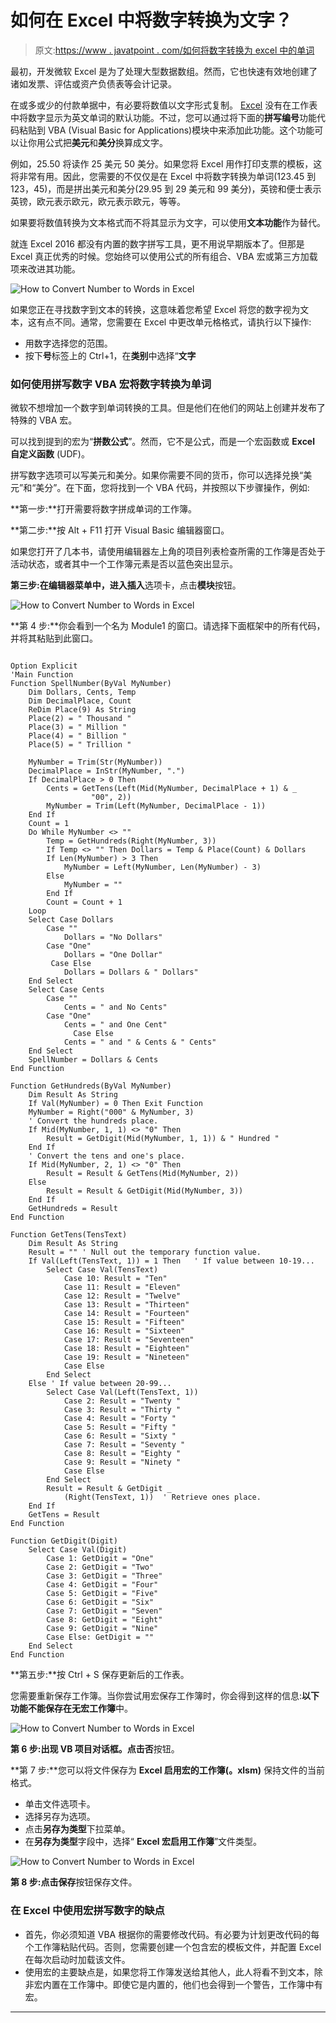 # 如何在 Excel 中将数字转换为文字？

> 原文:[https://www . javatpoint . com/如何将数字转换为 excel 中的单词](https://www.javatpoint.com/how-to-convert-number-to-words-in-excel)

最初，开发微软 Excel 是为了处理大型数据数组。然而，它也快速有效地创建了诸如发票、评估或资产负债表等会计记录。

在或多或少的付款单据中，有必要将数值以文字形式复制。 [Excel](https://www.javatpoint.com/excel-tutorial) 没有在工作表中将数字显示为英文单词的默认功能。不过，您可以通过将下面的**拼写编号**功能代码粘贴到 VBA (Visual Basic for Applications)模块中来添加此功能。这个功能可以让你用公式把**美元**和**美分**换算成文字。

例如，25.50 将读作 25 美元 50 美分。如果您将 Excel 用作打印支票的模板，这将非常有用。因此，您需要的不仅仅是在 Excel 中将数字转换为单词(123.45 到 123，45)，而是拼出美元和美分(29.95 到 29 美元和 99 美分)，英镑和便士表示英镑，欧元表示欧元，欧元表示欧元，等等。

如果要将数值转换为文本格式而不将其显示为文字，可以使用**文本功能**作为替代。

就连 Excel 2016 都没有内置的数字拼写工具，更不用说早期版本了。但那是 Excel 真正优秀的时候。您始终可以使用公式的所有组合、VBA 宏或第三方加载项来改进其功能。

![How to Convert Number to Words in Excel](../Images/a1a5cc521ea9a694b197327832b7e565.png)

如果您正在寻找数字到文本的转换，这意味着您希望 Excel 将您的数字视为文本，这有点不同。通常，您需要在 Excel 中更改单元格格式，请执行以下操作:

*   用数字选择您的范围。
*   按下**号**标签上的 Ctrl+1，在**类别**中选择“**文字**

### 如何使用拼写数字 VBA 宏将数字转换为单词

微软不想增加一个数字到单词转换的工具。但是他们在他们的网站上创建并发布了特殊的 VBA 宏。

可以找到提到的宏为“**拼数公式**”。然而，它不是公式，而是一个宏函数或 **Excel 自定义函数** (UDF)。

拼写数字选项可以写美元和美分。如果你需要不同的货币，你可以选择兑换“美元”和“美分”。在下面，您将找到一个 VBA 代码，并按照以下步骤操作，例如:

**第一步:**打开需要将数字拼成单词的工作簿。

**第二步:**按 Alt + F11 打开 Visual Basic 编辑器窗口。

如果您打开了几本书，请使用编辑器左上角的项目列表检查所需的工作簿是否处于活动状态，或者其中一个工作簿元素是否以蓝色突出显示。

**第三步:**在编辑器菜单中，进入**插入**选项卡，点击**模块**按钮。

![How to Convert Number to Words in Excel](../Images/a7fb7113e686c9c9fd790d19515b5cb2.png)

**第 4 步:**你会看到一个名为 Module1 的窗口。请选择下面框架中的所有代码，并将其粘贴到此窗口。

```

Option Explicit
'Main Function
Function SpellNumber(ByVal MyNumber)
    Dim Dollars, Cents, Temp
    Dim DecimalPlace, Count
    ReDim Place(9) As String
    Place(2) = " Thousand "
    Place(3) = " Million "
    Place(4) = " Billion "
    Place(5) = " Trillion "

    MyNumber = Trim(Str(MyNumber))
    DecimalPlace = InStr(MyNumber, ".")
    If DecimalPlace > 0 Then
        Cents = GetTens(Left(Mid(MyNumber, DecimalPlace + 1) & _
                  "00", 2))
        MyNumber = Trim(Left(MyNumber, DecimalPlace - 1))
    End If
    Count = 1
    Do While MyNumber <> ""
        Temp = GetHundreds(Right(MyNumber, 3))
        If Temp <> "" Then Dollars = Temp & Place(Count) & Dollars
        If Len(MyNumber) > 3 Then
            MyNumber = Left(MyNumber, Len(MyNumber) - 3)
        Else
            MyNumber = ""
        End If
        Count = Count + 1
    Loop
    Select Case Dollars
        Case ""
            Dollars = "No Dollars"
        Case "One"
            Dollars = "One Dollar"
         Case Else
            Dollars = Dollars & " Dollars"
    End Select
    Select Case Cents
        Case ""
            Cents = " and No Cents"
        Case "One"
            Cents = " and One Cent"
              Case Else
            Cents = " and " & Cents & " Cents"
    End Select
    SpellNumber = Dollars & Cents
End Function

Function GetHundreds(ByVal MyNumber)
    Dim Result As String
    If Val(MyNumber) = 0 Then Exit Function
    MyNumber = Right("000" & MyNumber, 3)
    ' Convert the hundreds place.
    If Mid(MyNumber, 1, 1) <> "0" Then
        Result = GetDigit(Mid(MyNumber, 1, 1)) & " Hundred "
    End If
    ' Convert the tens and one's place.
    If Mid(MyNumber, 2, 1) <> "0" Then
        Result = Result & GetTens(Mid(MyNumber, 2))
    Else
        Result = Result & GetDigit(Mid(MyNumber, 3))
    End If
    GetHundreds = Result
End Function

Function GetTens(TensText)
    Dim Result As String
    Result = "" ' Null out the temporary function value.
    If Val(Left(TensText, 1)) = 1 Then   ' If value between 10-19...
        Select Case Val(TensText)
            Case 10: Result = "Ten"
            Case 11: Result = "Eleven"
            Case 12: Result = "Twelve"
            Case 13: Result = "Thirteen"
            Case 14: Result = "Fourteen"
            Case 15: Result = "Fifteen"
            Case 16: Result = "Sixteen"
            Case 17: Result = "Seventeen"
            Case 18: Result = "Eighteen"
            Case 19: Result = "Nineteen"
            Case Else
        End Select
    Else ' If value between 20-99...
        Select Case Val(Left(TensText, 1))
            Case 2: Result = "Twenty "
            Case 3: Result = "Thirty "
            Case 4: Result = "Forty "
            Case 5: Result = "Fifty "
            Case 6: Result = "Sixty "
            Case 7: Result = "Seventy "
            Case 8: Result = "Eighty "
            Case 9: Result = "Ninety "
            Case Else
        End Select
        Result = Result & GetDigit _
            (Right(TensText, 1))  ' Retrieve ones place.
    End If
    GetTens = Result
End Function

Function GetDigit(Digit)
    Select Case Val(Digit)
        Case 1: GetDigit = "One"
        Case 2: GetDigit = "Two"
        Case 3: GetDigit = "Three"
        Case 4: GetDigit = "Four"
        Case 5: GetDigit = "Five"
        Case 6: GetDigit = "Six"
        Case 7: GetDigit = "Seven"
        Case 8: GetDigit = "Eight"
        Case 9: GetDigit = "Nine"
        Case Else: GetDigit = ""
    End Select
End Function

```

**第五步:**按 Ctrl + S 保存更新后的工作表。

您需要重新保存工作簿。当你尝试用宏保存工作簿时，你会得到这样的信息:**以下功能不能保存在无宏工作簿**中。

![How to Convert Number to Words in Excel](../Images/4bb02d04a66ddcb2923cf92913d74b59.png)

**第 6 步:**出现 VB 项目对话框。点击**否**按钮。

**第 7 步:**您可以将文件保存为 **Excel 启用宏的工作簿(。xlsm)** 保持文件的当前格式。

*   单击文件选项卡。
*   选择另存为选项。
*   点击**另存为类型**下拉菜单。
*   在**另存为类型**字段中，选择“ **Excel 宏启用工作簿**”文件类型。

![How to Convert Number to Words in Excel](../Images/a2e07a5e6eecc2b76038fe61cab9b019.png)

**第 8 步:**点击**保存**按钮保存文件。

### 在 Excel 中使用宏拼写数字的缺点

*   首先，你必须知道 VBA 根据你的需要修改代码。有必要为计划更改代码的每个工作簿粘贴代码。否则，您需要创建一个包含宏的模板文件，并配置 Excel 在每次启动时加载该文件。
*   使用宏的主要缺点是，如果您将工作簿发送给其他人，此人将看不到文本，除非宏内置在工作簿中。即使它是内置的，他们也会得到一个警告，工作簿中有宏。

* * *